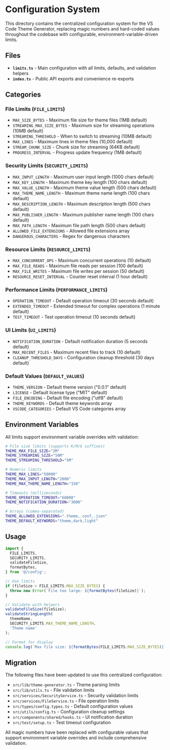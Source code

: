 # Configuration System

This directory contains the centralized configuration system for the VS Code
Theme Generator, replacing magic numbers and hard-coded values throughout the
codebase with configurable, environment-variable-driven limits.

## Files

- **`limits.ts`** - Main configuration with all limits, defaults, and validation
  helpers
- **`index.ts`** - Public API exports and convenience re-exports

## Categories

### File Limits (`FILE_LIMITS`)

- `MAX_SIZE_BYTES` - Maximum file size for theme files (1MB default)
- `STREAMING_MAX_SIZE_BYTES` - Maximum size for streaming operations (10MB
  default)
- `STREAMING_THRESHOLD` - When to switch to streaming (10MB default)
- `MAX_LINES` - Maximum lines in theme files (10,000 default)
- `STREAM_CHUNK_SIZE` - Chunk size for streaming (64KB default)
- `PROGRESS_INTERVAL` - Progress update frequency (1MB default)

### Security Limits (`SECURITY_LIMITS`)

- `MAX_INPUT_LENGTH` - Maximum user input length (1000 chars default)
- `MAX_KEY_LENGTH` - Maximum theme key length (100 chars default)
- `MAX_VALUE_LENGTH` - Maximum theme value length (500 chars default)
- `MAX_THEME_NAME_LENGTH` - Maximum theme name length (100 chars default)
- `MAX_DESCRIPTION_LENGTH` - Maximum description length (500 chars default)
- `MAX_PUBLISHER_LENGTH` - Maximum publisher name length (100 chars default)
- `MAX_PATH_LENGTH` - Maximum file path length (500 chars default)
- `ALLOWED_FILE_EXTENSIONS` - Allowed file extensions array
- `DANGEROUS_CHARACTERS` - Regex for dangerous characters

### Resource Limits (`RESOURCE_LIMITS`)

- `MAX_CONCURRENT_OPS` - Maximum concurrent operations (10 default)
- `MAX_FILE_READS` - Maximum file reads per session (100 default)
- `MAX_FILE_WRITES` - Maximum file writes per session (50 default)
- `RESOURCE_RESET_INTERVAL` - Counter reset interval (1 hour default)

### Performance Limits (`PERFORMANCE_LIMITS`)

- `OPERATION_TIMEOUT` - Default operation timeout (30 seconds default)
- `EXTENDED_TIMEOUT` - Extended timeout for complex operations (1 minute
  default)
- `TEST_TIMEOUT` - Test operation timeout (10 seconds default)

### UI Limits (`UI_LIMITS`)

- `NOTIFICATION_DURATION` - Default notification duration (5 seconds default)
- `MAX_RECENT_FILES` - Maximum recent files to track (10 default)
- `CLEANUP_THRESHOLD_DAYS` - Configuration cleanup threshold (30 days default)

### Default Values (`DEFAULT_VALUES`)

- `THEME_VERSION` - Default theme version ("0.0.1" default)
- `LICENSE` - Default license type ("MIT" default)
- `FILE_ENCODING` - Default file encoding ("utf8" default)
- `THEME_KEYWORDS` - Default theme keywords array
- `VSCODE_CATEGORIES` - Default VS Code categories array

## Environment Variables

All limits support environment variable overrides with validation:

```bash
# File size limits (supports K/M/G suffixes)
THEME_MAX_FILE_SIZE="2M"
THEME_STREAMING_SIZE="50M"
THEME_STREAMING_THRESHOLD="5M"

# Numeric limits
THEME_MAX_LINES="50000"
THEME_MAX_INPUT_LENGTH="2000"
THEME_MAX_THEME_NAME_LENGTH="150"

# Timeouts (milliseconds)
THEME_OPERATION_TIMEOUT="60000"
THEME_NOTIFICATION_DURATION="3000"

# Arrays (comma-separated)
THEME_ALLOWED_EXTENSIONS=".theme,.conf,.json"
THEME_DEFAULT_KEYWORDS="theme,dark,light"
```

## Usage

```typescript
import {
  FILE_LIMITS,
  SECURITY_LIMITS,
  validateFileSize,
  formatBytes,
} from '@/config';

// Use limits
if (fileSize > FILE_LIMITS.MAX_SIZE_BYTES) {
  throw new Error(`File too large: ${formatBytes(fileSize)}`);
}

// Validate with helpers
validateFileSize(fileSize);
validateStringLength(
  themeName,
  SECURITY_LIMITS.MAX_THEME_NAME_LENGTH,
  'Theme name'
);

// Format for display
console.log(`Max file size: ${formatBytes(FILE_LIMITS.MAX_SIZE_BYTES)}`);
```

## Migration

The following files have been updated to use this centralized configuration:

- `src/lib/theme-generator.ts` - Theme parsing limits
- `src/lib/utils.ts` - File validation limits
- `src/services/SecurityService.ts` - Security validation limits
- `src/services/FileService.ts` - File operation limits
- `src/types/config.types.ts` - Default configuration values
- `src/utils/config.ts` - Configuration cleanup settings
- `src/components/shared/hooks.ts` - UI notification duration
- `src/test/setup.ts` - Test timeout configuration

All magic numbers have been replaced with configurable values that support
environment variable overrides and include comprehensive validation.
